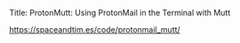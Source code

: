 Title: ProtonMutt: Using ProtonMail in the Terminal with Mutt

https://spaceandtim.es/code/protonmail_mutt/